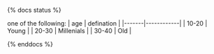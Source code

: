 {% docs status %}

one of the following:
| age   | defination |
|-------|------------|
| 10-20 | Young      |
| 20-30 | Millenials |
| 30-40 | Old        |


{% enddocs %}